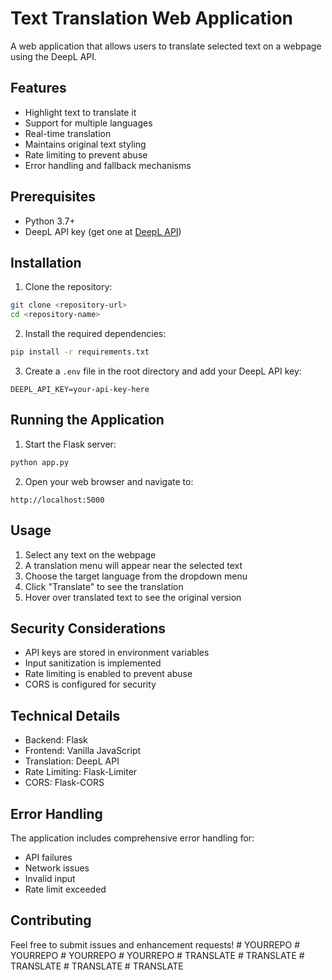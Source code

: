 # Text Translation Web Application

A web application that allows users to translate selected text on a webpage using the DeepL API.

## Features

- Highlight text to translate it
- Support for multiple languages
- Real-time translation
- Maintains original text styling
- Rate limiting to prevent abuse
- Error handling and fallback mechanisms

## Prerequisites

- Python 3.7+
- DeepL API key (get one at [DeepL API](https://www.deepl.com/pro-api))

## Installation

1. Clone the repository:
```bash
git clone <repository-url>
cd <repository-name>
```

2. Install the required dependencies:
```bash
pip install -r requirements.txt
```

3. Create a `.env` file in the root directory and add your DeepL API key:
```
DEEPL_API_KEY=your-api-key-here
```

## Running the Application

1. Start the Flask server:
```bash
python app.py
```

2. Open your web browser and navigate to:
```
http://localhost:5000
```

## Usage

1. Select any text on the webpage
2. A translation menu will appear near the selected text
3. Choose the target language from the dropdown menu
4. Click "Translate" to see the translation
5. Hover over translated text to see the original version

## Security Considerations

- API keys are stored in environment variables
- Input sanitization is implemented
- Rate limiting is enabled to prevent abuse
- CORS is configured for security

## Technical Details

- Backend: Flask
- Frontend: Vanilla JavaScript
- Translation: DeepL API
- Rate Limiting: Flask-Limiter
- CORS: Flask-CORS

## Error Handling

The application includes comprehensive error handling for:
- API failures
- Network issues
- Invalid input
- Rate limit exceeded

## Contributing

Feel free to submit issues and enhancement requests! #   Y O U R R E P O  
 #   Y O U R R E P O  
 #   Y O U R R E P O  
 #   Y O U R R E P O  
 #   T R A N S L A T E  
 #   T R A N S L A T E  
 #   T R A N S L A T E  
 #   T R A N S L A T E  
 #   T R A N S L A T E  
 